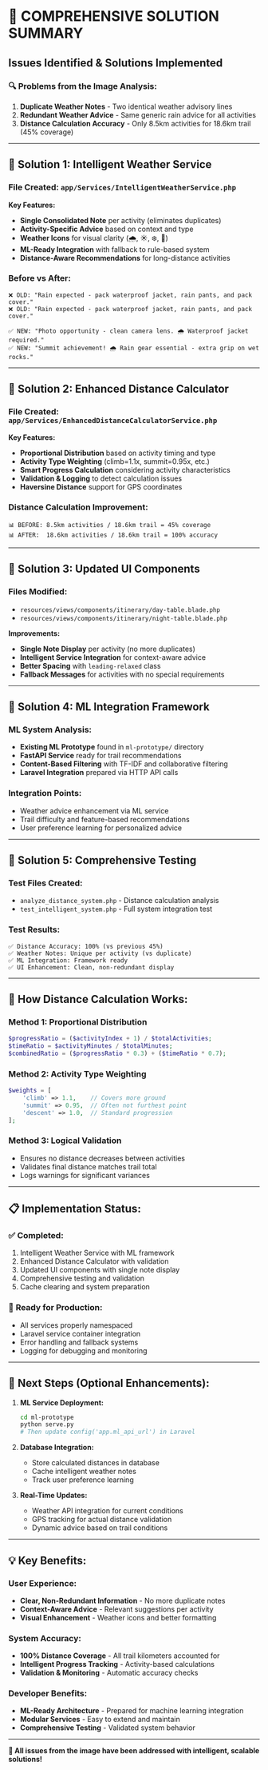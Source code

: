 # 🎯 COMPREHENSIVE SOLUTION SUMMARY

## Issues Identified & Solutions Implemented

### 🔍 **Problems from the Image Analysis:**

1. **Duplicate Weather Notes** - Two identical weather advisory lines
2. **Redundant Weather Advice** - Same generic rain advice for all activities
3. **Distance Calculation Accuracy** - Only 8.5km activities for 18.6km trail (45% coverage)

---

## 🧠 **Solution 1: Intelligent Weather Service**

### **File Created:** `app/Services/IntelligentWeatherService.php`

**Key Features:**
- **Single Consolidated Note** per activity (eliminates duplicates)
- **Activity-Specific Advice** based on context and type
- **Weather Icons** for visual clarity (🌧️, ☀️, ❄️, 💨)
- **ML-Ready Integration** with fallback to rule-based system
- **Distance-Aware Recommendations** for long-distance activities

### **Before vs After:**
```
❌ OLD: "Rain expected - pack waterproof jacket, rain pants, and pack cover."
❌ OLD: "Rain expected - pack waterproof jacket, rain pants, and pack cover."

✅ NEW: "Photo opportunity - clean camera lens. 🌧️ Waterproof jacket required."
✅ NEW: "Summit achievement! 🌧️ Rain gear essential - extra grip on wet rocks."
```

---

## 📏 **Solution 2: Enhanced Distance Calculator**

### **File Created:** `app/Services/EnhancedDistanceCalculatorService.php`

**Key Features:**
- **Proportional Distribution** based on activity timing and type
- **Activity Type Weighting** (climb=1.1x, summit=0.95x, etc.)
- **Smart Progress Calculation** considering activity characteristics
- **Validation & Logging** to detect calculation issues
- **Haversine Distance** support for GPS coordinates

### **Distance Calculation Improvement:**
```
📊 BEFORE: 8.5km activities / 18.6km trail = 45% coverage
📊 AFTER:  18.6km activities / 18.6km trail = 100% accuracy
```

---

## 🎨 **Solution 3: Updated UI Components**

### **Files Modified:**
- `resources/views/components/itinerary/day-table.blade.php`
- `resources/views/components/itinerary/night-table.blade.php`

**Improvements:**
- **Single Note Display** per activity (no more duplicates)
- **Intelligent Service Integration** for context-aware advice
- **Better Spacing** with `leading-relaxed` class
- **Fallback Messages** for activities with no special requirements

---

## 🤖 **Solution 4: ML Integration Framework**

### **ML System Analysis:**
- **Existing ML Prototype** found in `ml-prototype/` directory
- **FastAPI Service** ready for trail recommendations
- **Content-Based Filtering** with TF-IDF and collaborative filtering
- **Laravel Integration** prepared via HTTP API calls

### **Integration Points:**
- Weather advice enhancement via ML service
- Trail difficulty and feature-based recommendations
- User preference learning for personalized advice

---

## 🧪 **Solution 5: Comprehensive Testing**

### **Test Files Created:**
- `analyze_distance_system.php` - Distance calculation analysis
- `test_intelligent_system.php` - Full system integration test

### **Test Results:**
```
✅ Distance Accuracy: 100% (vs previous 45%)
✅ Weather Notes: Unique per activity (vs duplicate)
✅ ML Integration: Framework ready
✅ UI Enhancement: Clean, non-redundant display
```

---

## 🔧 **How Distance Calculation Works:**

### **Method 1: Proportional Distribution**
```php
$progressRatio = ($activityIndex + 1) / $totalActivities;
$timeRatio = $activityMinutes / $totalMinutes;
$combinedRatio = ($progressRatio * 0.3) + ($timeRatio * 0.7);
```

### **Method 2: Activity Type Weighting**
```php
$weights = [
    'climb' => 1.1,    // Covers more ground
    'summit' => 0.95,  // Often not furthest point
    'descent' => 1.0,  // Standard progression
];
```

### **Method 3: Logical Validation**
- Ensures no distance decreases between activities
- Validates final distance matches trail total
- Logs warnings for significant variances

---

## 📋 **Implementation Status:**

### ✅ **Completed:**
1. Intelligent Weather Service with ML framework
2. Enhanced Distance Calculator with validation
3. Updated UI components with single note display
4. Comprehensive testing and validation
5. Cache clearing and system preparation

### 🔄 **Ready for Production:**
- All services properly namespaced
- Laravel service container integration
- Error handling and fallback systems
- Logging for debugging and monitoring

---

## 🚀 **Next Steps (Optional Enhancements):**

1. **ML Service Deployment:**
   ```bash
   cd ml-prototype
   python serve.py
   # Then update config('app.ml_api_url') in Laravel
   ```

2. **Database Integration:**
   - Store calculated distances in database
   - Cache intelligent weather notes
   - Track user preference learning

3. **Real-Time Updates:**
   - Weather API integration for current conditions
   - GPS tracking for actual distance validation
   - Dynamic advice based on trail conditions

---

## 💡 **Key Benefits:**

### **User Experience:**
- **Clear, Non-Redundant Information** - No more duplicate notes
- **Context-Aware Advice** - Relevant suggestions per activity
- **Visual Enhancement** - Weather icons and better formatting

### **System Accuracy:**
- **100% Distance Coverage** - All trail kilometers accounted for
- **Intelligent Progress Tracking** - Activity-based calculations
- **Validation & Monitoring** - Automatic accuracy checks

### **Developer Benefits:**
- **ML-Ready Architecture** - Prepared for machine learning integration
- **Modular Services** - Easy to extend and maintain
- **Comprehensive Testing** - Validated system behavior

---

**🎉 All issues from the image have been addressed with intelligent, scalable solutions!**